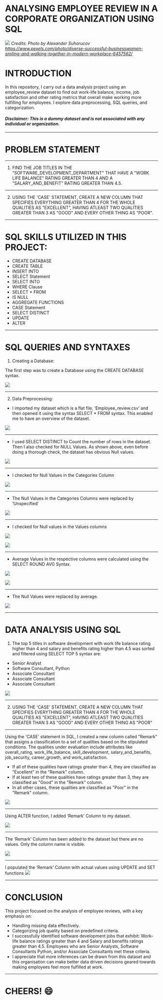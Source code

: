 # ANALYSING EMPLOYEE REVIEW IN A CORPORATE ORGANIZATION USING SQL

![](intro.jpg)
*Credits: Photo by Alexander Suhorucov https://www.pexels.com/photo/diverse-successful-businesswomen-smiling-and-walking-together-in-modern-workplace-6457562/*

# INTRODUCTION

In this repository, I carry out a data analysis project using an employee_review dataset to find out work-life balance, income, job satisfaction and other rating metrics that overall make working more fulfilling for employees. I explore data preprocessing, SQL queries, and categorization.

#### *Disclaimer: This is a dummy dataset and is not associated with any individual or organization.*

---

# PROBLEM STATEMENT
---
1. FIND THE JOB TITLES IN THE "SOFTWARE_DEVELOPMENT_DEPARTMENT" THAT HAVE A "WORK LIFE BALANCE" RATING GREATER THAN 4 AND A "SALARY_AND_BENEFIT" RATING GREATER THAN 4.5.
---
2. USING THE 'CASE' STATEMENT, CREATE A NEW COLUMN THAT SPECIFIES EVERYTHING GREATER THAN 4 FOR THE WHOLE QUALITIES AS "EXCELLENT", HAVING ATLEAST TWO QUALITIES GREATER THAN 3 AS "GOOD" AND EVERY OTHER THING AS "POOR".
   
---

# SQL SKILLS UTILIZED IN THIS PROJECT:
-	CREATE DATABASE
-	CREATE TABLE
-	INSERT INTO
-	SELECT Statement
-	SELECT INTO
-	WHERE Clause
-	SELECT * FROM
-	IS NULL
-	AGGREGATE FUNCTIONS
-	CASE Statement
-	SELECT DISTINCT
-	UPDATE
-	ALTER

---

# SQL QUERIES AND SYNTAXES

1.	Creating a Database:

The first step was to create a Database using the CREATE DATABASE syntax.

![](db.png) 

---

2.	Data Preprocessing:
-	I imported my dataset which is a flat file, ‘Employee_review.csv’ and then opened it using the syntax SELECT * FROM syntax. This enabled me to have an overview of the dataset.
  
![](employee_review.png)

---
-	I used SELECT DISTINCT to Count the number of rows in the dataset. Then I also checked for NULL Values. As shown above, even before doing a thorough check, the dataset has obvious Null values.

![](count.png)

--- 
-	I checked for Null Values in the Categories Column

![](null_cat.png)

---

-	The Null Values in the Categories Columns were replaced by ‘Unspecified’

![](cat_clean.png)

---

-	I checked for Null values in the Values columns

![](null_val.png)

![](null_val1.png)

---

-	Average Values in the respective columns were calculated using the SELECT ROUND AVG Syntax.

![](avg_val.png)

![](avg_val1.png)

---

-	The Null Values were replaced by average.

![](set_avg.png)

---

# DATA ANALYSIS USING SQL

1. The top 5 titles in software development with work life balance rating higher than 4 and salary and benefits rating higher than 4.5 was sorted and filtered using SELECT TOP 5 syntax are:
   
- Senior Analyst
- Software Consultant, Python
- Associate Consultant
- Associate Consultant
- Associate Consultant

![](top5.png)

---

2. USING THE 'CASE' STATEMENT, CREATE A NEW COLUMN THAT SPECIFIES EVERYTHING GREATER THAN 4 FOR THE WHOLE QUALITIES AS "EXCELLENT", HAVING ATLEAST TWO QUALITIES GREATER THAN 3 AS "GOOD" AND EVERY OTHER THING AS "POOR" 

---

Using the 'CASE' statement in SQL, I created a new column called "Remark" that assigns a classification to a set of qualities based on the stipulated conditions. The qualities under evaluation include attributes like overall_rating, work_life_balance, skill_development, salary_and_benefits, job_security, career_growth, and work_satisfaction.

- If all of these qualities have ratings greater than 4, they are classified as "Excellent" in the "Remark" column.
- If at least two of these qualities have ratings greater than 3, they are classified as "Good" in the "Remark" column.
- In all other cases, these qualities are classified as "Poor" in the "Remark" column.

![](remark.png)

---
Using ALTER function, I added ‘Remark’ Column to my dataset.

![](add_remark.png)

--- 

The ‘Remark’ Column has been added to the dataset but there are no values. Only the column name is visible.

![](remark_null.png)

---

I populated the ‘Remark’ Column with actual values using UPDATE and SET functions
![](remark_added.png)

---

# CONCLUSION

This project focused on the analysis of employee reviews, with a key emphasis on:

- Handling missing data effectively.
- Categorizing job quality based on predefined criteria.
- I successfully identified software development jobs that exhibit:
   Work-life balance ratings greater than 4 and Salary and benefits ratings greater than 4.5. Employees who are Senior Analysts, Software Consultants Python, and/or Associate Consultants met these criteria.
- I appreciate that more inferences can be drawn from this dataset and this organisation can make better data driven decisions geared towards making employees feel more fulfilled at work.

---

# CHEERS! 😄






 
